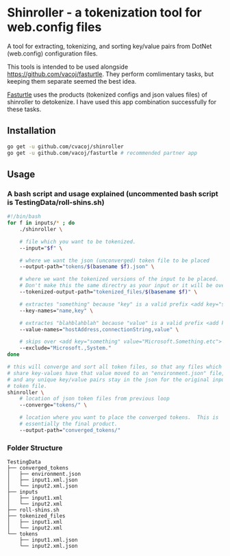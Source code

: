 # Shinroller - a tokenization tool for web.config files

A tool for extracting, tokenizing, and sorting key/value pairs from DotNet (web.config) configuration files.

This tools is intended to be used alongside https://github.com/vacoj/fasturtle.  They perform comlimentary tasks, but keeping them separate seemed the best idea.

<a href="https://github.com/vacoj/fasturtle">Fasturtle</a> uses the products (tokenized configs and json values files) of shinroller to detokenize.  I have used this app combination successfully for these tasks.

## Installation

```bash
go get -u github.com/cvacoj/shinroller
go get -u github.com/vacoj/fasturtle # recommended partner app
```

## Usage

### A bash script and usage explained (uncommented bash script is TestingData/roll-shins.sh)

```bash
#!/bin/bash
for f in inputs/* ; do
    ./shinroller \

    # file which you want to be tokenized.
    --input="$f" \

    # where we want the json (unconverged) token file to be placed
    --output-path="tokens/$(basename $f).json" \

    # where we want the tokenized versions of the input to be placed.
    # Don't make this the same directry as your input or it will be overwritten
    --tokenized-output-path="tokenized_files/$(basename $f)" \

    # extractes "something" because "key" is a valid prefix <add key="something" value="myvalue">
    --key-names="name,key" \

    # extractes "blahblahblah" because "value" is a valid prefix <add key="something" value="blahblahblah">
    --value-names="hostAddress,connectionString,value" \

    # skips over <add key="something" value="Microsoft.Something.etc">
    --exclude="Microsoft.,System."
done

# this will converge and sort all token files, so that any files which
# share key-values have that value moved to an "environment.json" file,
# and any unique key/value pairs stay in the json for the original input
# token file.
shinroller \
    # location of json token files from previous loop
    --converge="tokens/" \

    # location where you want to place the converged tokens.  This is
    # essentially the final product.
    --output-path="converged_tokens/"

```

### Folder Structure

```text
TestingData
├── converged_tokens
│   ├── environment.json
│   ├── input1.xml.json
│   └── input2.xml.json
├── inputs
│   ├── input1.xml
│   └── input2.xml
├── roll-shins.sh
├── tokenized_files
│   ├── input1.xml
│   └── input2.xml
└── tokens
    ├── input1.xml.json
    └── input2.xml.json
```